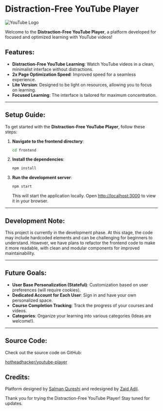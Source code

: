 # Distraction-Free YouTube Player
![YouTube Logo](https://upload.wikimedia.org/wikipedia/commons/b/b8/YouTube_Logo_2017.svg)

Welcome to the **Distraction-Free YouTube Player**, a platform developed for focused and optimized learning with YouTube videos!



## Features:
- **Distraction-Free YouTube Learning**: Watch YouTube videos in a clean, minimalist interface without distractions.
- **2x Page Optimization Speed**: Improved speed for a seamless experience.
- **Lite Version**: Designed to be light on resources, allowing you to focus on learning.
- **Focused Learning**: The interface is tailored for maximum concentration.

---

## Setup Guide:
To get started with the **Distraction-Free YouTube Player**, follow these steps:

1. **Navigate to the frontend directory**:
   ```bash
   cd frontend
   ```

2. **Install the dependencies**:
   ```bash
   npm install
   ```

3. **Run the development server**:
   ```bash
   npm start
   ```

   This will start the application locally. Open [http://localhost:3000](http://localhost:3000) to view it in your browser.

---

## Development Note:
This project is currently in the development phase. At this stage, the code may include hardcoded elements and can be challenging for beginners to understand. However, we have plans to refactor the frontend code to make it more readable, with clean and modular components for improved maintainability.

---

## Future Goals:
- **User Base Personalization (Stateful)**: Customization based on user preferences (will require cookies).
- **Dedicated Account for Each User**: Sign in and have your own personalized space.
- **Course Completion Tracking**: Track the progress of your courses and videos.
- **Categories**: Organize your learning into various categories (Ideas are welcome!).

---

## Source Code:
Check out the source code on GitHub:

[hotheadhacker/youtube-player](https://github.com/hotheadhacker/youtube-player)



## Credits:
Platform designed by [Salman Qureshi](https://isalman.dev) and redesigned by [Zaid Adil](https://hothead01th.vercel.app).



Thank you for trying the Distraction-Free YouTube Player! Stay tuned for updates.

